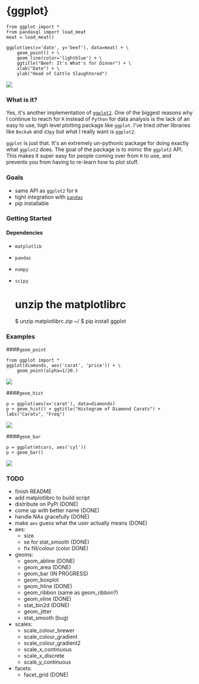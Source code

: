 # {ggplot}
```
from ggplot import *
from pandasql import load_meat
meat = load_meat()

ggplot(aes(x='date', y='beef'), data=meat) + \
    geom_point() + \
    geom_line(color='lightblue') + \
    ggtitle("Beef: It's What's for Dinner") + \
    xlab("Date") + \
    ylab("Head of Cattle Slaughtered")
```
<img src="public/img/ggplot_demo_beef.png" style="max-height: 300px">

### What is it?
Yes, it's another implementation of [`ggplot2`](https://github.com/hadley/ggplot2). One of the biggest reasons why I continue to reach for `R` instead of `Python` for data analysis is the lack of an easy to use, high level plotting package like `ggplot`. I've tried other libraries like `Bockah` and `d3py` but what I really want is `ggplot2`.

`ggplot` is just that. It's an extremely un-pythonic package for doing exactly what `ggplot2` does. The goal of the package is to mimic the `ggplot2` API. This makes it super easy for people coming over from `R` to use, and prevents you from having to re-learn how to plot stuff.

### Goals
- same API as `ggplot2` for `R`
- tight integration with [`pandas`](https://github.com/pydata/pandas)
- pip installable

### Getting Started
#### Dependencies
- `matplotlib`
- `pandas`
- `numpy`
- `scipy`

    # unzip the matplotlibrc
    $ unzip matplotlibrc.zip ~/
    $ pip install ggplot

### Examples
####`geom_point`
```
from ggplot import *
ggplot(diamonds, aes('carat', 'price')) + \
    geom_point(alpha=1/20.)
```
<img src="public/img/diamonds_geom_point_alpha.png">

####`geom_hist`
```
p = ggplot(aes(x='carat'), data=diamonds)
p + geom_hist() + ggtitle("Histogram of Diamond Carats") + labs("Carats", "Freq") 
```
<img src="public/img/diamonds_carat_hist.png">

####`geom_bar`
```
p = ggplot(mtcars, aes('cyl'))
p + geom_bar()
```
<img src="public/img/mtcars_geom_bar_cyl.png">


### TODO
- finish README
- add matplotlibrc to build script
- distribute on PyPi (DONE)
- come up with better name (DONE)
- handle NAs gracefully (DONE)
- make `aes` guess what the user actually means (DONE)
- aes:
    - size
    - se for stat_smooth (DONE)
    - fix fill/colour (color DONE)
- geoms:
    - geom_abline (DONE)
    - geom_area (DONE)
    - geom_bar (IN PROGRESS)
    - geom_boxplot
    - geom_hline (DONE)
    - geom_ribbon (same as geom_ribbon?)
    - geom_vline (DONE)
    - stat_bin2d (DONE)
    - geom_jitter
    - stat_smooth (bug)
- scales:
    - scale_colour_brewer
    - scale_colour_gradient
    - scale_colour_gradient2
    - scale_x_continuous
    - scale_x_discrete
    - scale_y_continuous
- facets:
    - facet_grid (DONE)

